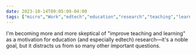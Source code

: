 ```yaml
---
date: 2023-10-14T09:05:09-04:00
tags: ["micro","Work","edtech","education","research","teaching","learning"]
---
```

I'm becoming more and more skeptical of "improve teaching and learning" as a motivation for education (and especially edtech) research—it's a noble goal, but it distracts us from so many other important questions.